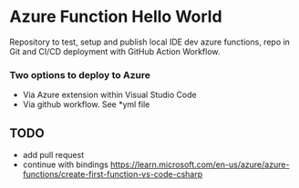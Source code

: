 # Azure Function Hello World

Repository to test, setup and publish local IDE dev azure functions, repo in Git and CI/CD deployment with GitHub Action Workflow.

### Two options to deploy to Azure

- Via Azure extension within Visual Studio Code
- Via github workflow. See *yml file


## TODO

- add pull request
- continue with bindings https://learn.microsoft.com/en-us/azure/azure-functions/create-first-function-vs-code-csharp

